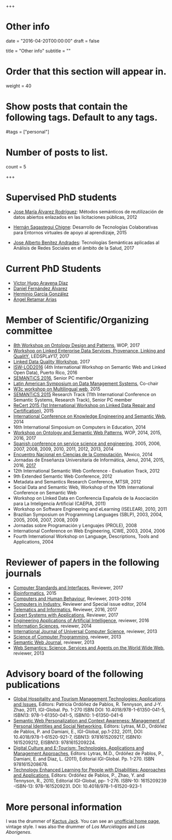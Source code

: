 +++
# Other info

date = "2016-04-20T00:00:00"
draft = false

title = "Other info"
subtitle = ""


# Order that this section will appear in.
weight = 40

# Show posts that contain the following tags. Default to any tags.
#tags = ["personal"]

# Number of posts to list.
count = 5

+++

# Supervised PhD students

- [Jose María Álvarez Rodríguez](http://www.josemalvarez.es/): 
  Métodos semánticos de reutilización de datos abiertos enlazados en las licitaciones públicas, 
  2012
  
- [Hernán Sagastegui Chigne](https://www.linkedin.com/in/hernan-sagastegui-chigne-48264025/):
  Desarrollo de Tecnologías Colaborativas para Entornos virtuales de apoyo al aprendizaje,
  2015

- [Jose Alberto Benítez Andrades](http://www.jabenitez.com/):
  Tecnologías Semánticas aplicadas al Análisis de Redes Sociales en el ámbito de la Salud, 2017

# Current PhD Students

- [Victor Hugo Aravena Díaz](https://www.linkedin.com/in/victoraravena/)
- [Daniel Fernández Álvarez](https://www.linkedin.com/in/daniel-fern%C3%A1ndez-%C3%A1lvarez-817121ab/)
- [Herminio García González](http://herminiogarcia.com/)
- [Ángel Retamar Arias](https://www.linkedin.com/in/angel-retamar-arias-383b416/)

# Member of Scientific/Organizing committee

- [8th Workshop on Ontology Design and Patterns](http://ontologydesignpatterns.org/wiki/WOP:2017#WOP2017_Chairs), WOP, 2017
- [Workshop on Linked Enterprise Data Services, Provenance, Linking and QualitY](https://informatik2017.de/ws29-ledsplay17/), LEDSPLaY17, 2017
- [Linked Data Quality Workshop](http://ldq.semanticmultimedia.org/), 2017
- [ISW-LOD2016](http://ciep.ing.uaslp.mx/sw-lod/) (4th International Workshop on Semantic Web and Linked Open Data), Puerto Rico, 2016
- [SEMANTiCS 2016](https://2016.semantics.cc/), Senior PC member
- [Latin American Symposium on Data Management Systems](http://www.clei2016.cl/Sim7.html), Co-chair
- [W3c workshop on Multilingual web](https://www.multilingualweb.eu/documents/2015-riga-workshop/2015-riga-cfp), 2015
- [SEMANTiCS 2015](https://2015.semantics.cc/) Research Track (11th International Conference on Semantic Systems, Research Track), Senior PC member
- [ReCert 2015 (1st International Workshop on Linked Data Repair and Certification)](http://recert-ld.github.io/2015/), 2015
- [International Conference on Knowledge Engineering and Semantic Web](http://2014.kesw.ru/), 2014
- 16th International Simposium on Computers in Education, 2014
- [Workshop on Ontology and Semantic Web Patterns](http://ontologydesignpatterns.org/wiki/WOP:2016), WOP, 2014, 2015, 2016, 2017
- [Spanish conference on service science and engineering](www.congresocedi.es/es/jcis), 2005, 2006, 2007, 2008, 2009, 2010, 2011, 2012, 2013, 2014
- [Encuentro Nacional en Ciencias de la Computación](http://enc2014.cicese.mx/index.html), Mexico, 2014
- Jornadas de Enseñanza Universitaria de Informática, Jenui, 2014, 2015, 2016, [2017](http://jenui2017.unex.es/)
- 12th International Semantic Web Conference - Evaluation Track, 2012
- 9th Extended Semantic Web Conference, 2012
- Metadata and Semantics Research Conference, MTSR, 2012
- Social Data and Semantic Web, Workshop of the 10th International Conference on Semantic Web
- Workshop on LInked Data en Conferencia Española de la Asociación para La Inteligencia Artificial (CAEPIA, 2011) 
- Workshop on Software Engineering and eLearning (ISELEAR), 2010, 2011
- Brazilian Symposium on Programming Languages (SBLP), 2003, 2004, 2005, 2006, 2007, 2008, 2009
- Jornadas sobre Programación y Lenguajes (PROLE), 2008
- International Conference on Web Engineering, ICWE, 2003, 2004, 2006
- Fourth International Workshop on Language, Descriptions, Tools and Applications, 2004

# Reviewer of papers in the following journals

- [Computer Standards and Interfaces](https://www.journals.elsevier.com/computer-standards-and-interfaces), Reviewer, 2017
- [Bioinformatics](https://academic.oup.com/bioinformatics), 2015
- [Computers and Human Behaviour](https://www.journals.elsevier.com/computers-in-human-behavior), Reviewer, 2013-2016
- [Computers in Industry](https://www.journals.elsevier.com/computers-in-industry), Reviewer and Special issue editor, 2014
- [Telematics and Informatics](https://www.journals.elsevier.com/telematics-and-informatics), Reviewer, 2016, 2017
- [Expert Systems with Applications](https://www.journals.elsevier.com/expert-systems-with-applications), Reviewer, 2017
- [Engineering Applications of Artificial Intelligence](https://www.journals.elsevier.com/engineering-applications-of-artificial-intelligence/), reviewer, 2016
- [Information Sciences](https://www.journals.elsevier.com/information-sciences/), reviewer, 2014
- [International Journal of Universal Computer Science](http://www.jucs.org/), reviewer, 2013
- [Science of Computer Programming](https://www.journals.elsevier.com/science-of-computer-programming/), reviewer, 2013
- [Semantic Web Journal](http://www.semantic-web-journal.net/), reviewer, 2013
- [Web Semantics: Science, Services and Agents on the World Wide Web](http://www.sciencedirect.com/science/journal/15708268), reviewer, 2013

# Advisory board of the following publications
- [Global Hospitality and Tourism Management Technologies: Applications and Issues](https://www.igi-global.com/book/global-hospitality-tourism-management-technologies/51923), 
Editors: Patricia Ordóñez de Pablos, R. Tennyson, and J-Y. Zhao, 2011, IGI-Global. Pp. 1-270
ISBN DOI: 10.4018/978-1-61350-041-5, ISBN13: 978-1-61350-041-5, ISBN10: 1-61350-041-6
- [Semantic Web Personalization and Context Awareness: Management of  Personal Identities and Social Networking](https://www.igi-global.com/book/semantic-web-personalization-context-awareness/47405), 
Editors: Lytras, M.D., Ordóñez de Pablos, P. and Damiani, E., IGI-Global, pp.1-232, 2011, 
DOI: 10.4018/978-1-61520-921-7, ISBN13: 9781615209217, ISBN10: 1615209212, EISBN13: 9781615209224. 
- [Digital Culture and E-Tourism: Technologies, Applications and Management Approaches](https://www.igi-global.com/book/digital-culture-tourism/45944), 
Editors: Lytras, M.D., Ordóñez de Pablos, P., Damiani, E. and Diaz, L. (2011), Editorial IGI-Global. Pp. 1-270. 
ISBN  9781615208678.
- [Technology Enhanced Learning for People with Disabilities: Approaches and Applications](https://www.igi-global.com/book/technology-enhanced-learning-people-disabilities/41739), 
Editors: Ordóñez de Pablos, P., Zhao, Y. and Tennyson, R., 2010, Editorial IGI-Global, pp- 1-276. 
ISBN-10: 1615209239 -ISBN-13: 978-1615209231. DOI: 10.4018/978-1-61520-923-1


# More personal information

I was the drummer of [Kactus Jack](https://es.wikipedia.org/wiki/Kactus_Jack). 
 You can see an [unofficial home page](http://di002.edv.uniovi.es/~labra/Kactus/Welcome.html), 
 vintage style. 
 I was also the drummer of <i>Los Murciélagos</i> and <i>Los Aborígenes</i>.
 
 
 
 
